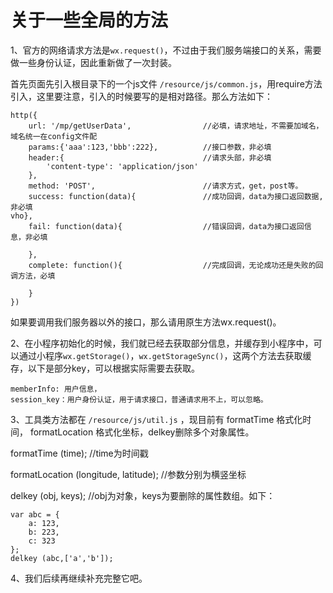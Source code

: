 # 关于一些全局的方法

1、官方的网络请求方法是`wx.request()`，不过由于我们服务端接口的关系，需要做一些身份认证，因此重新做了一次封装。

首先页面先引入根目录下的一个js文件 `/resource/js/common.js`，用require方法引入，这里要注意，引入的时候要写的是相对路径。那么方法如下：

```catalog
http({
    url: '/mp/getUserData',                //必填，请求地址，不需要加域名，域名统一在config文件配
    params:{'aaa':123,'bbb':222},          //接口参数，非必填
    header:{                               //请求头部，非必填
        'content-type': 'application/json'
    },
    method: 'POST',                        //请求方式，get，post等。
    success: function(data){               //成功回调，data为接口返回数据,非必填
vho},
    fail: function(data){                  //错误回调，data为接口返回信息，非必填

    },
    complete: function(){                  //完成回调，无论成功还是失败的回调方法，必填

    }
})
```

如果要调用我们服务器以外的接口，那么请用原生方法wx.request\(\)。

2、在小程序初始化的时候，我们就已经去获取部分信息，并缓存到小程序中，可以通过小程序`wx.getStorage()`，`wx.getStorageSync()`，这两个方法去获取缓存，以下是部分key，可以根据实际需要去获取。

```
memberInfo: 用户信息，
session_key：用户身份认证，用于请求接口，普通请求用不上，可以忽略。
```

3、工具类方法都在 `/resource/js/util.js` ，现目前有 formatTime 格式化时间， formatLocation 格式化坐标，delkey删除多个对象属性。

formatTime \(time\);     //time为时间戳

formatLocation \(longitude, latitude\);            //参数分别为横竖坐标

delkey \(obj, keys\);       //obj为对象，keys为要删除的属性数组。如下：

```
var abc = {
    a: 123,
    b: 223,
    c: 323
};
delkey (abc,['a','b']);
```

4、我们后续再继续补充完整它吧。

